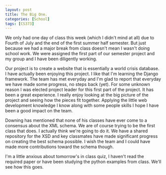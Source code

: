 ```yaml
---
layout: post
title: The Big One.
categories: [School]
tags: [CS373]
---
```


We only had one day of class this week (which I didn't mind at all) due to Fourth of July and the end of the first summer half semester. But just because we had a major break from class doesn't mean I wasn't doing school work. We were assigned the first part of our semester project and my group and I have been diligently working.

Our project is to create a website that is essentially a world crisis database. I have actually been enjoying this project. I like that I'm learning the Django framework. The team has met everyday and I'm glad to report that everyday we have made some progress, no steps back (yet). For some unknown reason I was elected project leader for this first part of the project. It has been a great experience. I really enjoy looking at the big picture of the project and seeing how the pieces fit together. Applying the little web development knowledge I know along with some people skills I hope I have been a good impact on the team.

Downing has mentioned that none of his classes have ever come to a consensus about the XML schema. We are of course trying to be the first class that does. I actually think we're going to do it. We have a shared repository for the XSD and key classmates have made significant progress on creating the best schema possible. I wish the team and I could have made more contributions toward the schema though.

I'm a little anxious about tomorrow's in class quiz, I haven't read the required paper or have been studying the python examples from class. We'll see how this goes.

